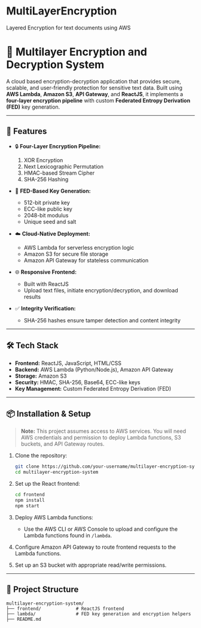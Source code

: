 # MultiLayerEncryption
Layered Encryption for text documents using AWS
# 🔐 Multilayer Encryption and Decryption System

A cloud based encryption-decryption application that provides secure, scalable, and user-friendly protection for sensitive text data. Built using **AWS Lambda**, **Amazon S3**, **API Gateway**, and **ReactJS**, it implements a **four-layer encryption pipeline** with custom **Federated Entropy Derivation (FED)** key generation.

---

## 🚀 Features

* 🔒 **Four-Layer Encryption Pipeline:**

  1. XOR Encryption
  2. Next Lexicographic Permutation
  3. HMAC-based Stream Cipher
  4. SHA-256 Hashing

* 🧠 **FED-Based Key Generation:**

  * 512-bit private key
  * ECC-like public key
  * 2048-bit modulus
  * Unique seed and salt

* ☁️ **Cloud-Native Deployment:**

  * AWS Lambda for serverless encryption logic
  * Amazon S3 for secure file storage
  * Amazon API Gateway for stateless communication

* 🌐 **Responsive Frontend:**

  * Built with ReactJS
  * Upload text files, initiate encryption/decryption, and download results

* ✅ **Integrity Verification:**

  * SHA-256 hashes ensure tamper detection and content integrity

---

## 🛠️ Tech Stack

* **Frontend:** ReactJS, JavaScript, HTML/CSS
* **Backend:** AWS Lambda (Python/Node.js), Amazon API Gateway
* **Storage:** Amazon S3
* **Security:** HMAC, SHA-256, Base64, ECC-like keys
* **Key Management:** Custom Federated Entropy Derivation (FED)

---

## 📦 Installation & Setup

> **Note:** This project assumes access to AWS services. You will need AWS credentials and permission to deploy Lambda functions, S3 buckets, and API Gateway routes.

1. Clone the repository:

   ```bash
   git clone https://github.com/your-username/multilayer-encryption-system.git
   cd multilayer-encryption-system
   ```

2. Set up the React frontend:

   ```bash
   cd frontend
   npm install
   npm start
   ```

3. Deploy AWS Lambda functions:

   * Use the AWS CLI or AWS Console to upload and configure the Lambda functions found in `/lambda`.

4. Configure Amazon API Gateway to route frontend requests to the Lambda functions.

5. Set up an S3 bucket with appropriate read/write permissions.

---

## 📁 Project Structure

```
multilayer-encryption-system/
├── frontend/             # ReactJS frontend
├── lambda/               # FED key generation and encryption helpers
├── README.md
```
